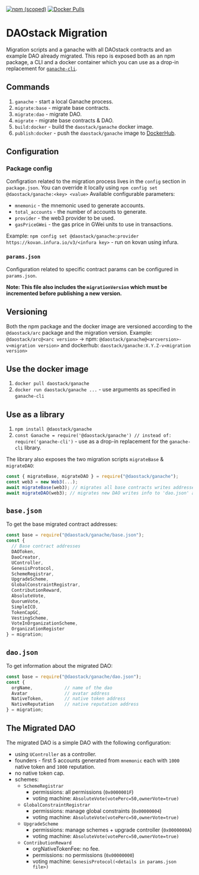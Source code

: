 [![npm (scoped)](https://img.shields.io/npm/v/@daostack/ganache.svg)](https://www.npmjs.com/package/@daostack/ganache)
[![Docker Pulls](https://img.shields.io/docker/pulls/daostack/ganache.svg)](https://hub.docker.com/r/daostack/ganache/)

# DAOstack Migration

Migration scripts and a ganache with all DAOstack contracts and an example DAO already migrated.
This repo is exposed both as an npm package, a CLI and a docker container which you can use as a drop-in replacement for [`ganache-cli`](https://github.com/trufflesuite/ganache-cli#using-ganache-cli).

## Commands

1. `ganache` - start a local Ganache process.
2. `migrate:base` - migrate base contracts.
3. `migrate:dao` - migrate DAO.
4. `migrate` - migrate base contracts & DAO.
5. `build:docker` - build the `daostack/ganache` docker image.
6. `publish:docker` - push the `daostack/ganache` image to [DockerHub](https://hub.docker.com/).

## Configuration

### Package config

Configration related to the migration process lives in the `config` section in `package.json`.
You can override it locally using `npm config set @daostack/ganache:<key> <value>`
Available configurable parameters:

- `mnemonic` - the mnemonic used to generate accounts.
- `total_accounts` - the number of accounts to generate.
- `provider` - the web3 provider to be used.
- `gasPriceGWei` - the gas price in GWei units to use in transactions.

Example: `npm config set @daostack/ganache:provider https://kovan.infura.io/v3/<infura key>` - run on kovan using infura.

### `params.json`

Configuration related to specific contract params can be configured in `params.json`.

**Note: This file also includes the `migrationVersion` which must be incremented before publishing a new version.**

## Versioning

Both the npm package and the docker image are versioned according to the `@daostack/arc` package and the migration version.
Example: `@daostack/arc@<arc version>` -> npm: `@daostack/ganache@<arcversion>-v<migration version>` and dockerhub: `daostack/ganache:X.Y.Z-v<migration version>`

## Use the docker image

1. `docker pull daostack/ganache`
2. `docker run daostack/ganache ...` - use arguments as specified in `ganache-cli`

## Use as a library

1. `npm install @daostack/ganache`
2. `const Ganache = require('@daostack/ganache') // instead of: require('ganache-cli')` - use as a drop-in replacement for the `ganache-cli` library.

The library also exposes the two migration scripts `migrateBase` & `migrateDAO`:

```javascript
const { migrateBase, migrateDAO } = require("@daostack/ganache");
const web3 = new Web3(...);
await migrateBase(web3); // migrates all base contracts writes addresses to 'base.json' and returns them.
await migrateDAO(web3); // migrates new DAO writes info to 'dao.json' and returns them.
```

## `base.json`

To get the base migrated contract addresses:

```javascript
const base = require("@daostack/ganache/base.json");
const {
  // Base contract addresses
  DAOToken,
  DaoCreator,
  UController,
  GenesisProtocol,
  SchemeRegistrar,
  UpgradeScheme,
  GlobalConstraintRegistrar,
  ContributionReward,
  AbsoluteVote,
  QuorumVote,
  SimpleICO,
  TokenCapGC,
  VestingScheme,
  VoteInOrganizationScheme,
  OrganizationRegister
} = migration;
```

## `dao.json`

To get information about the migrated DAO:

```javascript
const base = require("@daostack/ganache/dao.json");
const {
  orgName,            // name of the dao
  Avatar              // avatar address
  NativeToken,        // native token address
  NativeReputation    // native reputation address
} = migration;
```

## The Migrated DAO

The migrated DAO is a simple DAO with the following configuration:

- using `UController` as a controller.
- founders - first 5 accounts generated from `mnemonic` each with `1000` native token and `1000` reputation.
- no native token cap.
- schemes:
  - `SchemeRegistrar`
    - permissions: all permissions (`0x0000001F`)
    - voting machine: `AbsoluteVote(votePerc=50,ownerVote=true)`
  - `GlobalConstraintRegistrar`
    - permissions: manage global constraints (`0x00000004`)
    - voting machine: `AbsoluteVote(votePerc=50,ownerVote=true)`
  - `UpgradeScheme`
    - permissions: manage schemes + upgrade controller (`0x0000000A`)
    - voting machine: `AbsoluteVote(votePerc=50,ownerVote=true)`
  - `ContributionReward`
    - orgNativeTokenFee: no fee.
    - permissions: no permissions (`0x00000000`)
    - voting machine: `GenesisProtocol(<details in params.json file>)`
